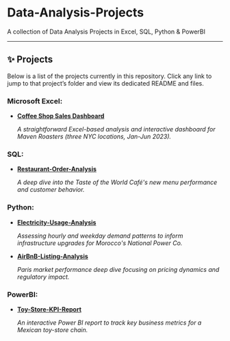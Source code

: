 # Data-Analysis-Projects
A collection of Data Analysis Projects in Excel, SQL, Python & PowerBI

---

## ✨ Projects

Below is a list of the projects currently in this repository. Click any link to jump to that project’s folder and view its dedicated README and files.

### Microsoft Excel: 

- **[Coffee Shop Sales Dashboard](https://github.com/la-retrouvaille/Data-Analysis-Projects/tree/main/Coffee-Shop-Sales)**

  *A straightforward Excel-based analysis and interactive dashboard for Maven Roasters (three NYC locations, Jan-Jun 2023).*

### SQL: 

- **[Restaurant-Order-Analysis](https://github.com/la-retrouvaille/Data-Analysis-Projects/tree/main/Restaurant-Order-Analysis)**  

  *A deep dive into the Taste of the World Café's new menu performance and customer behavior.*

### Python: 

- **[Electricity-Usage-Analysis](https://github.com/la-retrouvaille/Data-Analysis-Projects/tree/main/Electricity-Usage-Analysis)**

  *Assessing hourly and weekday demand patterns to inform infrastructure upgrades for Morocco's National Power Co.*

-  **[AirBnB-Listing-Analysis](https://github.com/la-retrouvaille/Data-Analysis-Projects/tree/main/AirBnB-Listing-Analysis)**  

   *Paris market performance deep dive focusing on pricing dynamics and regulatory impact.*

### PowerBI: 

- **[Toy-Store-KPI-Report](https://github.com/la-retrouvaille/Data-Analysis-Projects/tree/main/Toy-Store-KPI-Report)**  

  *An interactive Power BI report to track key business metrics for a Mexican toy-store chain.*


  
